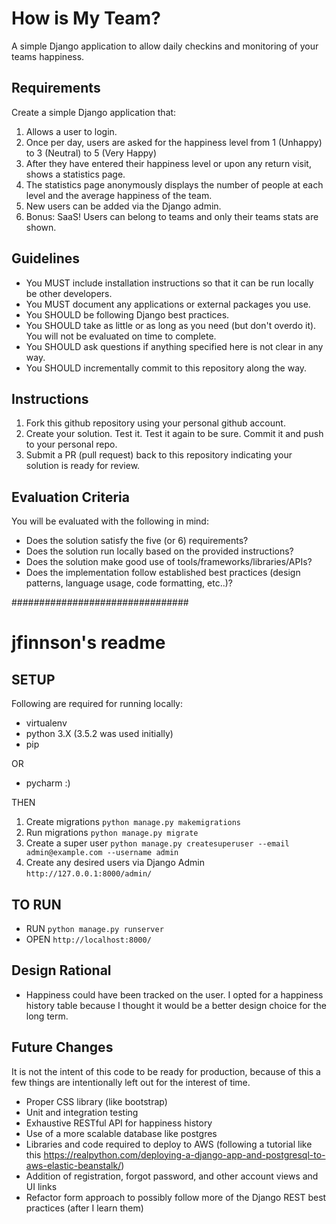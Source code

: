 # How is My Team?
A simple Django application to allow daily checkins and monitoring of your teams happiness.

## Requirements

Create a simple Django application that:

1. Allows a user to login.
2. Once per day, users are asked for the happiness level from 1 (Unhappy) to 3 (Neutral) to 5 (Very Happy)
3. After they have entered their happiness level or upon any return visit, shows a statistics page.
4. The statistics page anonymously displays the number of people at each level and the average happiness of the team.
5. New users can be added via the Django admin.
6. Bonus: SaaS! Users can belong to teams and only their teams stats are shown.

## Guidelines

* You MUST include installation instructions so that it can be run locally be other developers.
* You MUST document any applications or external packages you use.
* You SHOULD be following Django best practices.
* You SHOULD take as little or as long as you need (but don't overdo it). You will not be evaluated on time to complete.
* You SHOULD ask questions if anything specified here is not clear in any way.
* You SHOULD incrementally commit to this repository along the way.

## Instructions

1. Fork this github repository using your personal github account.
2. Create your solution. Test it. Test it again to be sure. Commit it and push to your personal repo.
3. Submit a PR (pull request) back to this repository indicating your solution is ready for review.

## Evaluation Criteria

You will be evaluated with the following in mind:

* Does the solution satisfy the five (or 6) requirements?
* Does the solution run locally based on the provided instructions?
* Does the solution make good use of tools/frameworks/libraries/APIs?
* Does the implementation follow established best practices (design patterns, language usage, code formatting, etc..)?


################################
# jfinnson's readme



## SETUP

Following are required for running locally:
* virtualenv
* python 3.X (3.5.2 was used initially)
* pip

OR

* pycharm :)

THEN
1. Create migrations `python manage.py makemigrations`
2. Run migrations `python manage.py migrate`
3. Create a super user `python manage.py createsuperuser --email admin@example.com --username admin`
4. Create any desired users via Django Admin `http://127.0.0.1:8000/admin/`

## TO RUN
* RUN `python manage.py runserver` 
* OPEN `http://localhost:8000/`

## Design Rational
* Happiness could have been tracked on the user. I opted for a happiness history table because I thought it would be a better design choice for the long term.

## Future Changes
It is not the intent of this code to be ready for production, because of this a few things are intentionally left out for the interest of time.
* Proper CSS library (like bootstrap)
* Unit and integration testing
* Exhaustive RESTful API for happiness history
* Use of a more scalable database like postgres
* Libraries and code required to deploy to AWS (following a tutorial like this https://realpython.com/deploying-a-django-app-and-postgresql-to-aws-elastic-beanstalk/)
* Addition of registration, forgot password, and other account views and UI links
* Refactor form approach to possibly follow more of the Django REST best practices (after I learn them)
